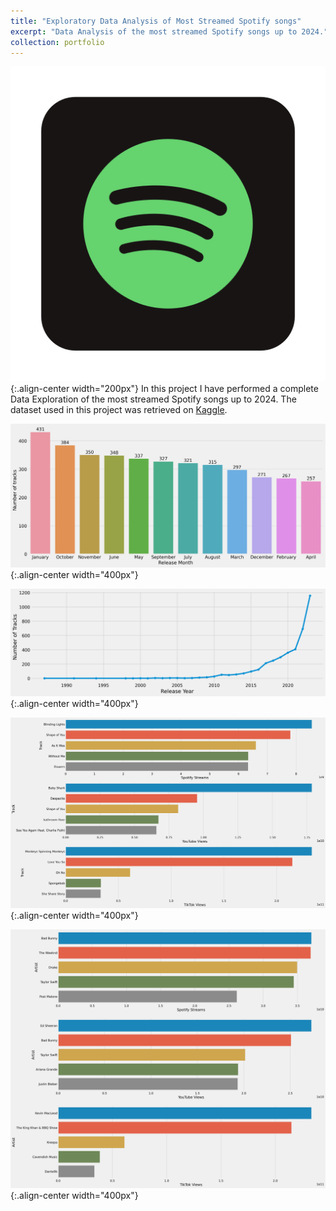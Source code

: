 ```yaml
---
title: "Exploratory Data Analysis of Most Streamed Spotify songs"
excerpt: "Data Analysis of the most streamed Spotify songs up to 2024."
collection: portfolio
---
```

![Image](/images/spotify_logo.png){:.align-center width="200px"}
In this project I have performed a complete Data Exploration of the most streamed Spotify songs up to 2024. The dataset used in this project was retrieved on [Kaggle](https://www.kaggle.com/datasets/pragyantiwari/spotify-refined-explicity-classified-1).

![Image](/images/portfolio_spotify/months.png){:.align-center width="400px"}

![Image](/images/portfolio_spotify/num_tracks_year.png){:.align-center width="400px"}

![Image](/images/portfolio_spotify/most_streamed_tracks.png){:.align-center width="400px"}

![Image](/images/portfolio_spotify/most_streamed_artists.png){:.align-center width="400px"}
